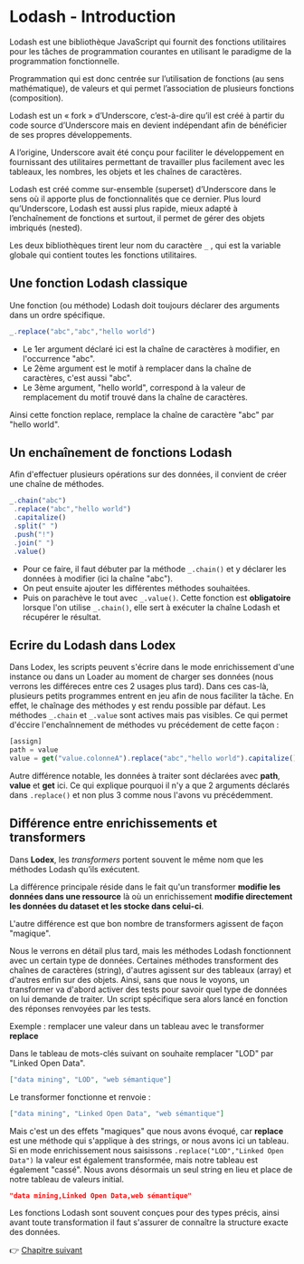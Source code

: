 # Lodash - Introduction

Lodash est une bibliothèque JavaScript qui fournit des fonctions utilitaires pour les tâches de programmation courantes en utilisant le paradigme de la programmation fonctionnelle.

Programmation qui est donc centrée sur l’utilisation de fonctions (au sens mathématique), de valeurs et qui permet l’association de plusieurs fonctions (composition).

Lodash est un « fork » d’Underscore, c’est-à-dire qu’il est créé à partir du code source d’Underscore mais en devient indépendant afin de bénéficier de ses propres développements. 

A l’origine, Underscore avait été conçu pour faciliter le développement en fournissant des utilitaires permettant de travailler plus facilement avec les tableaux, les nombres, les objets et les chaînes de caractères.

Lodash est créé comme sur-ensemble (superset) d’Underscore dans le sens où il apporte plus de fonctionnalités que ce dernier. Plus lourd qu’Underscore, Lodash est aussi plus rapide, mieux adapté à l’enchaînement de fonctions et surtout, il permet de gérer des objets imbriqués (nested).

Les deux bibliothèques tirent leur nom du caractère ```_``` , qui est la variable globale qui contient toutes les fonctions utilitaires.

## Une fonction Lodash classique

Une fonction (ou méthode) Lodash doit toujours déclarer des arguments dans un ordre spécifique.

```js
_.replace("abc","abc","hello world")
```
* Le 1er argument déclaré ici est la chaîne de caractères à modifier, en l'occurrence "abc".
* Le 2ème argument est le motif à remplacer dans la chaîne de caractères, c'est aussi "abc".
* Le 3ème argument, "hello world", correspond à la valeur de remplacement du motif trouvé dans la chaîne de caractères.

Ainsi cette fonction replace, remplace la chaîne de caractère "abc" par "hello world".

## Un enchaînement de fonctions Lodash

Afin d'effectuer plusieurs opérations sur des données, il convient de créer une chaîne de méthodes.

```js
_.chain("abc")
 .replace("abc","hello world")
 .capitalize()
 .split(" ")
 .push("!")
 .join(" ")
 .value()
```

* Pour ce faire, il faut débuter par la méthode ```_.chain()``` et y déclarer les données à modifier (ici la chaîne "abc").
* On peut ensuite ajouter les différentes méthodes souhaitées.
* Puis on parachève le tout avec ```_.value()```. Cette fonction est **obligatoire** lorsque l'on utilise ```_.chain()```, elle sert à exécuter la chaîne Lodash et récupérer le résultat.

## Ecrire du Lodash dans Lodex

Dans Lodex, les scripts peuvent s'écrire dans le mode enrichissement d'une instance ou dans un Loader au moment de charger ses données (nous verrons les différeces entre ces 2 usages plus tard).
Dans ces cas-là, plusieurs petits programmes entrent en jeu afin de nous faciliter la tâche.
En effet, le chaînage des méthodes y est rendu possible par défaut. Les méthodes ```_.chain``` et ```_.value``` sont actives mais pas visibles. Ce qui permet d'éccire l'enchaînnement de méthodes vu précédement de cette façon :
```js
[assign]
path = value
value = get("value.colonneA").replace("abc","hello world").capitalize().split(" ").push("!").join(" ")
```
Autre différence notable, les données à traiter sont déclarées avec **path**, **value** et **get** ici.
Ce qui explique pourquoi il n'y a que 2 arguments déclarés dans ```.replace()``` et non plus 3 comme nous l'avons vu précédemment.

## Différence entre enrichissements et transformers

Dans **Lodex**, les *transformers* portent souvent le même nom que les méthodes Lodash qu’ils exécutent.

La différence principale réside dans le fait qu'un transformer **modifie les données dans une ressource** là où un enrichissement **modifie directement les données du dataset et les stocke dans celui-ci**. 

L'autre différence est que bon nombre de transformers agissent de façon "magique". 

Nous le verrons en détail plus tard, mais les méthodes Lodash fonctionnent avec un certain type de données. Certaines méthodes transforment des chaînes de caractères (string), d'autres agissent sur des tableaux (array) et d'autres enfin sur des objets. Ainsi, sans que nous le voyons, un transformer va d'abord activer des tests pour savoir quel type de données on lui demande de traiter. Un script spécifique sera alors lancé en fonction des réponses renvoyées par les tests.

Exemple : remplacer une valeur dans un tableau avec le transformer **replace**

Dans le tableau de mots-clés suivant on souhaite remplacer "LOD" par "Linked Open Data".

```json
["data mining", "LOD", "web sémantique"]
```

Le transformer fonctionne et renvoie : 

```json
["data mining", "Linked Open Data", "web sémantique"]
```

Mais c'est un des effets "magiques" que nous avons évoqué, car **replace** est une méthode qui s'applique à des strings, or nous avons ici un tableau.
Si en mode enrichissement nous saisissons ```.replace("LOD","Linked Open Data")``` la valeur est également transformée, mais notre tableau est également "cassé". Nous avons désormais un seul string en lieu et place de notre tableau de valeurs initial.

```json
"data mining,Linked Open Data,web sémantique"
```

Les fonctions Lodash sont souvent conçues pour des types précis, ainsi avant toute transformation il faut s'assurer de connaître la structure exacte des données.

👉 [Chapitre suivant](https://github.com/AnaelKremer/Atelier-Lodash-usage-Lodex/blob/main/02-types-et-operateurs.md)